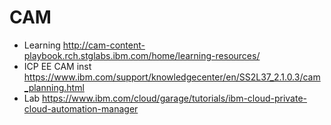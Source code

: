 # CAM

- Learning	http://cam-content-playbook.rch.stglabs.ibm.com/home/learning-resources/
- ICP EE CAM inst	https://www.ibm.com/support/knowledgecenter/en/SS2L37_2.1.0.3/cam_planning.html
- Lab	https://www.ibm.com/cloud/garage/tutorials/ibm-cloud-private-cloud-automation-manager